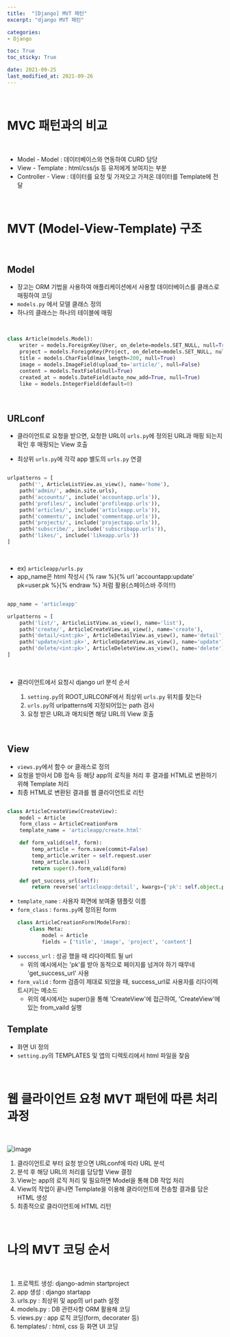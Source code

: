 ```yaml
---
title:  "[Django] MVT 패턴"
excerpt: "django MVT 패턴"

categories:
- Django

toc: True
toc_sticky: True

date: 2021-09-25
last_modified_at: 2021-09-26
---
```


<br>

# MVC 패턴과의 비교

<br>

- Model - Model : 데이터베이스와 연동하여 CURD 담당
- View - Template : html/css/js 등 유저에게 보여지는 부분
- Controller - View : 데이터를 요청 및 가져오고 가져온 데이터를 Template에 전달

<br>

# MVT (Model-View-Template) 구조

<br>

## Model

- 장고는 ORM 기법을 사용하여 애플리케이션에서 사용할 데이터베이스를 클래스로 매핑하여 코딩
- `models.py` 에서 모델 클래스 정의
- 하나의 클래스는 하나의 테이블에 매핑

<br>

```python
class Article(models.Model):
    writer = models.ForeignKey(User, on_delete=models.SET_NULL, null=True, related_name='article')
    project = models.ForeignKey(Project, on_delete=models.SET_NULL, null=True, related_name='article')
    title = models.CharField(max_length=200, null=True)
    image = models.ImageField(upload_to='article/', null=False)
    content = models.TextField(null=True)
    created_at = models.DateField(auto_now_add=True, null=True)
    like = models.IntegerField(default=0)
```

<br>

## URLconf

- 클라이언트로 요청을 받으면, 요청한 URL이 `urls.py`에 정의된 URL과 매핑 되는지 확인 후 매핑되는 View 호출

- 최상위 `urls.py`에 각각 app 별도의 `urls.py` 연결

```python

urlpatterns = [
    path('', ArticleListView.as_view(), name='home'),
    path('admin/', admin.site.urls),
    path('accounts/', include('accountapp.urls')),
    path('profiles/', include('profileapp.urls')),
    path('articles/', include('articleapp.urls')),
    path('comments/', include('commentapp.urls')),
    path('projects/', include('projectapp.urls')),
    path('subscribe/', include('subscribapp.urls')),
    path('likes/', include('likeapp.urls'))
]

```

<br>

- ex) `articleapp/urls.py`
- app_name은 html 작성시 {% raw %}{% url 'accountapp:update' pk=user.pk %}{% endraw %} 처럼 활용(스페이스바 주의!!!)
  
```python

app_name = 'articleapp'

urlpatterns = [
    path('list/', ArticleListView.as_view(), name='list'), 
    path('create/', ArticleCreateView.as_view(), name='create'),
    path('detail/<int:pk>', ArticleDetailView.as_view(), name='detail'),
    path('update/<int:pk>', ArticleUpdateView.as_view(), name='update'),
    path('delete/<int:pk>', ArticleDeleteView.as_view(), name='delete')
]
```

<br>

- 클라이언트에서 요청시 django url 분석 순서

  1. `setting.py`의 ROOT_URLCONF에서 최상위 `urls.py` 위치를 찾는다
  2. `urls.py`의 urlpatterns에 지정되어있는 path 검사
  3. 요청 받은 URL과 매치되면 해당 URL의 View 호출

<br>

## View

- `views.py`에서 함수 or 클래스로 정의
- 요청을 받아서 DB 접속 등 해당 app의 로직을 처리 후 결과를 HTML로 변환하기 위해 Template 처리
- 최종 HTML로 변환된 결과를 웹 클라이언트로 리턴

```python

class ArticleCreateView(CreateView):
    model = Article
    form_class = ArticleCreationForm
    template_name = 'articleapp/create.html'

    def form_valid(self, form):
        temp_article = form.save(commit=False)
        temp_article.writer = self.request.user
        temp_article.save()
        return super().form_valid(form)

    def get_success_url(self):
        return reverse('articleapp:detail', kwargs={'pk': self.object.pk})

```

- `template_name` : 사용자 화면에 보여줄 템플릿 이름
- `form_class` : `forms.py`에 정의된 form
  ```python
  class ArticleCreationForm(ModelForm):
      class Meta:
          model = Article
          fields = ['title', 'image', 'project', 'content']
  ```
- `success_url` : 성공 했을 때 리다이렉트 될 url
  - 위의 예시에서는 'pk'를 받아 동적으로 페이지를 넘겨야 하기 때무네 'get_success_url' 사용
- `form_valid` : form 검증이 제대로 되었을 때, success_url로 사용자를 리다이렉트시키는 메소드
  - 위의 예시에서는 super()을 통해 'CreateView'에 접근하여, 'CreateView'에 있는 from_vaild 실행

## Template

- 화면 UI 정의
- `setting.py`의 TEMPLATES 및 앱의 디렉토리에서 html 파일을 찾음

<br>

# 웹 클라이언트 요청 MVT 패턴에 따른 처리 과정

<br>

![image](https://user-images.githubusercontent.com/76996686/134775261-ea013023-3f2f-43fc-94d0-7188ee569588.png)

1. 클라이언트로 부터 요청 받으면 URLconf에 따라 URL 분석
2. 분석 후 해당 URL의 처리를 담당할 View 결정
3. View는 app의 로직 처리 및 필요하면 Model을 통해 DB 작업 처리
4. View의 작업이 끝나면 Template을 이용해 클라이언트에 전송할 결과를 담은 HTML 생성
5. 최종적으로 클라이언트에 HTML 리턴

<br>

# 나의 MVT 코딩 순서

<br>

1. 프로젝트 생성: django-admin startproject
2. app 생성 : django startapp
3. urls.py : 최상위 및 app의 url path 설정
4. models.py : DB 관련사항 ORM 활용해 코딩
5. views.py : app 로직 코딩(form, decorater 등)
6. templates/ : html, css 등 화면 UI 코딩